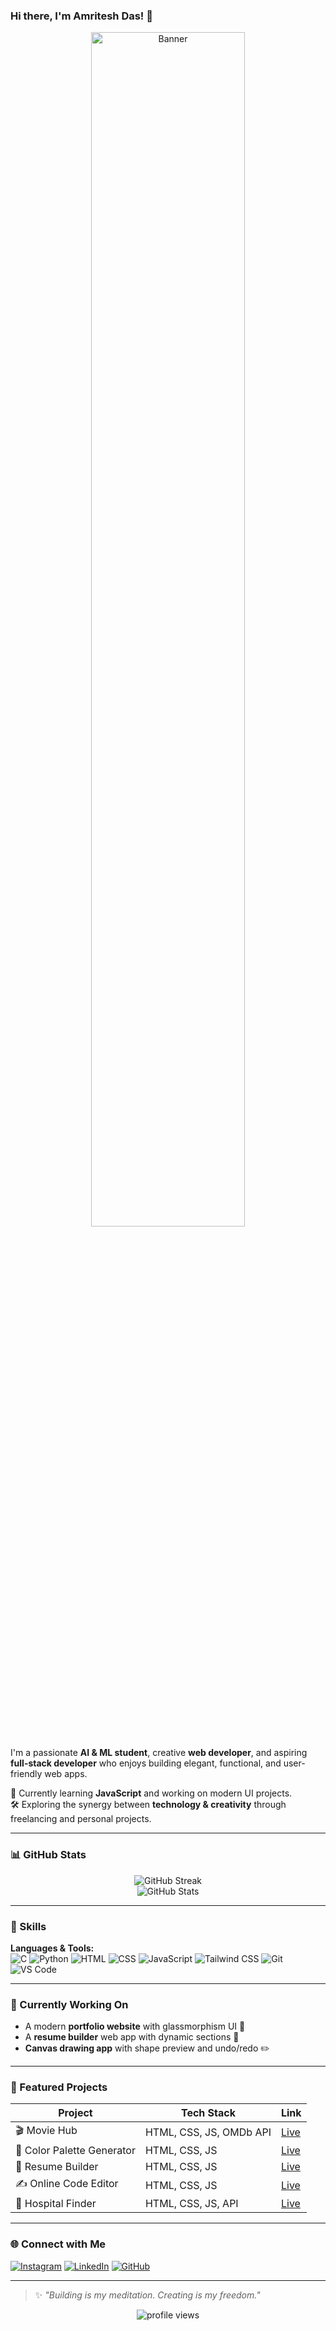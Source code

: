 ### Hi there, I'm Amritesh Das! 👋

<div align="center">
  <img src="https://giffiles.alphacoders.com/212/212508.gif" alt="Banner" width="70%" />
</div>

I'm a passionate **AI & ML student**, creative **web developer**, and aspiring **full-stack developer** who enjoys building elegant, functional, and user-friendly web apps.

🚀 Currently learning **JavaScript** and working on modern UI projects.  
🛠️ Exploring the synergy between **technology & creativity** through freelancing and personal projects.

---

### 📊 GitHub Stats
<div align="center">
  <img src="https://github-readme-streak-stats.herokuapp.com?user=joydasXYZ&theme=tokyonight" alt="GitHub Streak" />
  <br />
  <img src="https://github-readme-stats.vercel.app/api?username=joydasXYZ&show_icons=true&theme=tokyonight" alt="GitHub Stats" />
</div>

---

### 🧠 Skills

**Languages & Tools:**  
![C](https://img.shields.io/badge/C-A8B9CC?style=flat-square&logo=c&logoColor=white)
![Python](https://img.shields.io/badge/Python-3776AB?style=flat-square&logo=python&logoColor=white)
![HTML](https://img.shields.io/badge/HTML5-E34F26?style=flat-square&logo=html5&logoColor=white)
![CSS](https://img.shields.io/badge/CSS3-1572B6?style=flat-square&logo=css3&logoColor=white)
![JavaScript](https://img.shields.io/badge/JavaScript-F7DF1E?style=flat-square&logo=javascript&logoColor=black)
![Tailwind CSS](https://img.shields.io/badge/Tailwind_CSS-38B2AC?style=flat-square&logo=tailwind-css&logoColor=white)
![Git](https://img.shields.io/badge/Git-F05032?style=flat-square&logo=git&logoColor=white)
![VS Code](https://img.shields.io/badge/VS_Code-007ACC?style=flat-square&logo=visual-studio-code&logoColor=white)

---

### 🌱 Currently Working On
- A modern **portfolio website** with glassmorphism UI 🌌
- A **resume builder** web app with dynamic sections 📄
- **Canvas drawing app** with shape preview and undo/redo ✏️

---

### 💼 Featured Projects

| Project | Tech Stack | Link |
|--------|------------|------|
| 🎬 Movie Hub | HTML, CSS, JS, OMDb API | [Live](https://moviehub-live.netlify.app) |
| 🎨 Color Palette Generator | HTML, CSS, JS | [Live](https://colorjoy.netlify.app) |
| 🧠 Resume Builder | HTML, CSS, JS | [Live](https://resumegenjoy.netlify.app) |
| ✍️ Online Code Editor | HTML, CSS, JS | [Live](https://joycodeeditor.netlify.app) |
| 🏥 Hospital Finder | HTML, CSS, JS, API | [Live](https://hospitalfinderjoy.netlify.app) |

---

### 🌐 Connect with Me

[![Instagram](https://img.shields.io/badge/Instagram-FF416C?style=for-the-badge&logo=instagram&logoColor=white)](https://instagram.com/nirjoner.canvas)
[![LinkedIn](https://img.shields.io/badge/LinkedIn-0077B5?style=for-the-badge&logo=linkedin&logoColor=white)](https://linkedin.com/in/amriteshd)
[![GitHub](https://img.shields.io/badge/GitHub-171515?style=for-the-badge&logo=github&logoColor=white)](https://github.com/joydasXYZ)

---

> ✨ *"Building is my meditation. Creating is my freedom."*

<div align="center">
  <img src="https://komarev.com/ghpvc/?username=joydasXYZ&style=flat-square&color=blue" alt="profile views" />
</div>

